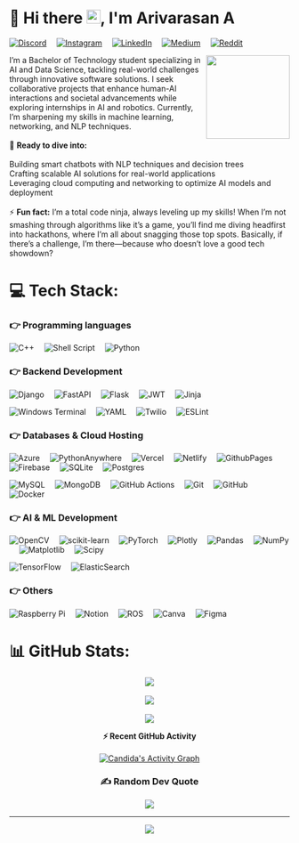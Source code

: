 # 💫  Hi there <img src="https://media.giphy.com/media/hvRJCLFzcasrR4ia7z/giphy.gif" width="25px">, I'm Arivarasan A 

[![Discord](https://img.shields.io/badge/Discord-%237289DA.svg?logo=discord&logoColor=white)](https://discord.gg/nasaraviraa)&emsp; [![Instagram](https://img.shields.io/badge/Instagram-%23E4405F.svg?logo=Instagram&logoColor=white)](https://instagram.com/artificialvira)&emsp; [![LinkedIn](https://img.shields.io/badge/LinkedIn-%230077B5.svg?logo=linkedin&logoColor=white)](https://linkedin.com/in/arivarasana)&emsp; [![Medium](https://img.shields.io/badge/Medium-12100E?logo=medium&logoColor=white)](https://medium.com/@Nasaravira)&emsp; [![Reddit](https://img.shields.io/badge/Reddit-%23FF4500.svg?logo=Reddit&logoColor=white)](https://reddit.com/user/Puzzleheaded_Wash729) 

<img align="right" src="https://media2.giphy.com/media/zhYSVCirREeIZtONCI/giphy.gif" width='150'/> 

I’m a Bachelor of Technology student specializing in AI and Data Science, tackling real-world challenges through innovative software solutions. I seek collaborative projects that enhance human-AI interactions and societal advancements while exploring internships in AI and robotics. Currently, I’m sharpening my skills in machine learning, networking, and NLP techniques.<br><br>💬 **Ready to dive into:**<br><br>Building smart chatbots with NLP techniques and decision trees<br>Crafting scalable AI solutions for real-world applications<br>Leveraging cloud computing and networking to optimize AI models and deployment
<br><br>
⚡ **Fun fact:** I’m a total code ninja, always leveling up my skills! When I’m not smashing through algorithms like it’s a game, you’ll find me diving headfirst into hackathons, where I’m all about snagging those top spots. Basically, if there’s a challenge, I’m there—because who doesn’t love a good tech showdown?


# 💻 Tech Stack:
### 👉 Programming languages
![C++](https://img.shields.io/badge/c++-%2300599C.svg?style=flat&logo=c%2B%2B&logoColor=white)&emsp; ![Shell Script](https://img.shields.io/badge/shell_script-%23121011.svg?style=flat&logo=gnu-bash&logoColor=white)&emsp; ![Python](https://img.shields.io/badge/python-3670A0?style=flat&logo=python&logoColor=ffdd54)&emsp;

 ### 👉 Backend Development
 ![Django](https://img.shields.io/badge/django-%23092E20.svg?style=flat&logo=django&logoColor=white)&emsp;  ![FastAPI](https://img.shields.io/badge/FastAPI-005571?style=flat&logo=fastapi)&emsp; ![Flask](https://img.shields.io/badge/flask-%23000.svg?style=flat&logo=flask&logoColor=white)&emsp; ![JWT](https://img.shields.io/badge/JWT-black?style=flat&logo=JSON%20web%20tokens)&emsp; ![Jinja](https://img.shields.io/badge/jinja-white.svg?style=flat&logo=jinja&logoColor=black)&emsp;
 
 ![Windows Terminal](https://img.shields.io/badge/Windows%20Terminal-%234D4D4D.svg?style=flat&logo=windows-terminal&logoColor=white)&emsp; ![YAML](https://img.shields.io/badge/yaml-%23ffffff.svg?style=flat&logo=yaml&logoColor=151515)&emsp; ![Twilio](https://img.shields.io/badge/Twilio-F22F46?style=flat&logo=Twilio&logoColor=white)&emsp; ![ESLint](https://img.shields.io/badge/ESLint-4B3263?style=flat&logo=eslint&logoColor=white)&emsp; 

 ### 👉 Databases & Cloud Hosting
  ![Azure](https://img.shields.io/badge/azure-%230072C6.svg?style=flat&logo=microsoftazure&logoColor=white)&emsp; ![PythonAnywhere](https://img.shields.io/badge/pythonanywhere-%232F9FD7.svg?style=flat&logo=pythonanywhere&logoColor=151515)&emsp; ![Vercel](https://img.shields.io/badge/vercel-%23000000.svg?style=flat&logo=vercel&logoColor=white)&emsp; ![Netlify](https://img.shields.io/badge/netlify-%23000000.svg?style=flat&logo=netlify&logoColor=#00C7B7)&emsp; ![GithubPages](https://img.shields.io/badge/github%20pages-121013?style=flat&logo=github&logoColor=white)&emsp; ![Firebase](https://img.shields.io/badge/firebase-a08021?style=flat&logo=firebase&logoColor=ffcd34)&emsp; ![SQLite](https://img.shields.io/badge/sqlite-%2307405e.svg?style=flat&logo=sqlite&logoColor=white)&emsp; ![Postgres](https://img.shields.io/badge/postgres-%23316192.svg?style=flat&logo=postgresql&logoColor=white)&emsp;
  
   ![MySQL](https://img.shields.io/badge/mysql-4479A1.svg?style=flat&logo=mysql&logoColor=white)&emsp; ![MongoDB](https://img.shields.io/badge/MongoDB-%234ea94b.svg?style=flat&logo=mongodb&logoColor=white)&emsp; ![GitHub Actions](https://img.shields.io/badge/github%20actions-%232671E5.svg?style=flat&logo=githubactions&logoColor=white)&emsp; ![Git](https://img.shields.io/badge/git-%23F05033.svg?style=flat&logo=git&logoColor=white)&emsp; ![GitHub](https://img.shields.io/badge/github-%23121011.svg?style=flat&logo=github&logoColor=white)&emsp; ![Docker](https://img.shields.io/badge/docker-%230db7ed.svg?style=flat&logo=docker&logoColor=white)  

### 👉 AI & ML Development

![OpenCV](https://img.shields.io/badge/opencv-%23white.svg?style=flat&logo=opencv&logoColor=white)&emsp;  ![scikit-learn](https://img.shields.io/badge/scikit--learn-%23F7931E.svg?style=flat&logo=scikit-learn&logoColor=white)&emsp; ![PyTorch](https://img.shields.io/badge/PyTorch-%23EE4C2C.svg?style=flat&logo=PyTorch&logoColor=white)&emsp; ![Plotly](https://img.shields.io/badge/Plotly-%233F4F75.svg?style=flat&logo=plotly&logoColor=white)&emsp; ![Pandas](https://img.shields.io/badge/pandas-%23150458.svg?style=flat&logo=pandas&logoColor=white)&emsp; ![NumPy](https://img.shields.io/badge/numpy-%23013243.svg?style=flat&logo=numpy&logoColor=white)&emsp; ![Matplotlib](https://img.shields.io/badge/Matplotlib-%23ffffff.svg?style=flat&logo=Matplotlib&logoColor=black)&emsp; ![Scipy](https://img.shields.io/badge/SciPy-%230C55A5.svg?style=flat&logo=scipy&logoColor=%white)&emsp;

 ![TensorFlow](https://img.shields.io/badge/TensorFlow-%23FF6F00.svg?style=flat&logo=TensorFlow&logoColor=white)&emsp;  ![ElasticSearch](https://img.shields.io/badge/-ElasticSearch-005571?style=flat&logo=elasticsearch) 

### 👉 Others

![Raspberry Pi](https://img.shields.io/badge/-RaspberryPi-C51A4A?style=flat&logo=Raspberry-Pi)&emsp; ![Notion](https://img.shields.io/badge/Notion-%23000000.svg?style=flat&logo=notion&logoColor=white)&emsp; ![ROS](https://img.shields.io/badge/ros-%230A0FF9.svg?style=flat&logo=ros&logoColor=white)&emsp;    ![Canva](https://img.shields.io/badge/Canva-%2300C4CC.svg?style=flat&logo=Canva&logoColor=white)&emsp; ![Figma](https://img.shields.io/badge/figma-%23F24E1E.svg?style=flat&logo=figma&logoColor=white) 

# 📊 GitHub Stats:
<div align = "center">

![](https://github-readme-stats.vercel.app/api?username=Nasaravira20&theme=chartreuse-dark&hide_border=true&include_all_commits=false&count_private=false)<br/><br/>
![](https://github-readme-streak-stats.herokuapp.com/?user=Nasaravira20&theme=chartreuse-dark&hide_border=true)<br/><br/>
![](https://github-readme-stats.vercel.app/api/top-langs/?username=Nasaravira20&theme=chartreuse-dark&hide_border=true&include_all_commits=false&count_private=false&layout=compact)

  <summary><b>⚡ Recent GitHub Activity</b></summary>
  <br/>
	<a href="https://github.com/Candida18"><img alt="Candida's Activity Graph" src="https://github-readme-activity-graph.vercel.app/graph?username=Nasaravira20&custom_title=Nasaravira%20's%20Contribution%20Graph&theme=chartreuse-dark" /></a>
  <br/>


<div>


### ✍️ Random Dev Quote
![](https://quotes-github-readme.vercel.app/api?type=horizontal&theme=chartreuse-dark)

---
[![](https://visitcount.itsvg.in/api?id=Nasaravira20&icon=2&color=6)](https://visitcount.itsvg.in)
